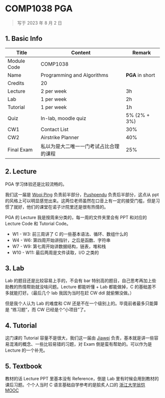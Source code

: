 # COMP1038 PGA

>   写于 2023 年 8 月 2 日

## 1. Basic Info

| Title       | Content                                | Remark           |
| ----------- | -------------------------------------- | ---------------- |
| Module Code | COMP1038                               |                  |
| Name        | Programming and Algorithms             | **PGA** in short |
| Credits     | 20                                     |                  |
| Lecture     | 2 per week                             | 3h               |
| Lab         | 1 per week                             | 2h               |
| Tutorial    | 1 per week                             | 1h               |
| Quiz        | In-lab, moodle quiz                    | 5% (2% + 3%)     |
| CW1         | Contact List                           | 30%              |
| CW2         | Airstrike Planner                      | 40%              |
| Final Exam  | 私以为是大二唯一一门考试占比合理的课程 | 25%              |

## 2. Lecture

PGA 学习体验还是比较流畅的。

我们这一届是 [Wooi Ping](https://research.nottingham.edu.cn/en/persons/wooi-ping-cheah) 负责前半部分，[Pushpendu](https://research.nottingham.edu.cn/en/persons/pushpendu-kar) 负责后半部分，这点从 ppt 的风格上可以明显感觉出来。这两位老师虽然在口音上有一定的接受门槛，但是习惯了就好，他们的课堂在诺子计院里还是很有热情的。

PGA 的 Lecture 我是按周来分类的，每一周的文件夹里会有 PPT 和对应的 Lecture Code 和 Tutorial Code。

-   W1 - W3: 前三周讲了 C 的一些基本语法、循环、数组什么的
-   W4 - W6: 第四周开始讲指针，之后是函数、字符串
-   W7 - W9: 第七周开始讲数据结构，链表，堆和栈
-   W10 - W11: 最后两周是文件读取，I/O 之类的

## 3. Lab

Lab 的题目还是比较容易上手的，不会有 bar 特别高的题目，自己思考再加上些助教的热情帮助就没啥问题。Lecture 都能听懂 + Lab 都能做掉，C 的基础差不多就能打好。（最后几个 lab 我因为当时在赶 CW ddl 就偷懒没做。）

但是我个人认为 Lab 的难度和 CW 还是不在一个级别上的。毕竟前者最多只能算是 “练习题”，而 CW 已经是个“小项目”了。

## 4. Tutorial

这门课的 Tutorial 容量不是很大，我们这一届由 [Jiawei](https://research.nottingham.edu.cn/en/persons/jiawei-li) 负责，基本就是讲一些容易混淆的概念、一些比较易错的习题，对 Exam 倒是蛮有帮助的。可以作为是 Lecture 的一个补充。

## 5. Textbook

教材的话 Lecture PPT 里基本没有 Reference，倒是 Lab 里有时候会用到教材的课后习题。个个人当时 C 语言基础自学参考的是脍炙人口的 [浙江大学翁恺 MOOC](https://www.icourse163.org/course/ZJU-199001?tid=1470101496)

